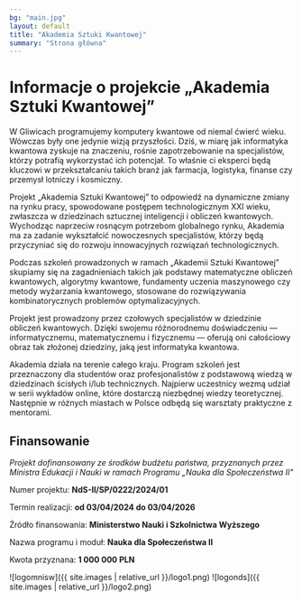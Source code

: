 ```yaml
---
bg: "main.jpg"
layout: default
title: "Akademia Sztuki Kwantowej"
summary: "Strona główna"
---
```


# Informacje o projekcie „Akademia Sztuki Kwantowej”


W Gliwicach programujemy komputery kwantowe od niemal ćwierć wieku. Wówczas były
one jedynie wizją przyszłości. Dziś, w miarę jak informatyka kwantowa zyskuje na
znaczeniu, rośnie zapotrzebowanie na specjalistów, którzy potrafią wykorzystać
ich potencjał. To właśnie ci eksperci będą kluczowi w przekształcaniu takich
branż jak farmacja, logistyka, finanse czy przemysł lotniczy i kosmiczny.

Projekt „Akademia Sztuki Kwantowej” to odpowiedź na dynamiczne zmiany na rynku
pracy, spowodowane postępem technologicznym XXI wieku, zwłaszcza w dziedzinach
sztucznej inteligencji i obliczeń kwantowych. Wychodząc naprzeciw rosnącym
potrzebom globalnego rynku, Akademia ma za zadanie wykształcić nowoczesnych
specjalistów, którzy będą przyczyniać się do rozwoju innowacyjnych rozwiązań
technologicznych. 

Podczas szkoleń prowadzonych w ramach „Akademii Sztuki Kwantowej”  skupiamy się
na zagadnieniach takich jak podstawy matematyczne obliczeń kwantowych, algorytmy
kwantowe, fundamenty uczenia maszynowego czy metody wyżarzania kwantowego,
stosowane do rozwiązywania kombinatorycznych problemów optymalizacyjnych.

Projekt jest prowadzony przez czołowych specjalistów w dziedzinie obliczeń
kwantowych. Dzięki swojemu różnorodnemu doświadczeniu — informatycznemu,
matematycznemu i fizycznemu — oferują oni całościowy obraz tak złożonej
dziedziny, jaką jest informatyka kwantowa.

Akademia działa na terenie całego kraju. Program szkoleń jest przeznaczony dla
studentów oraz profesjonalistów z podstawową wiedzą w dziedzinach ścisłych i/lub
technicznych. Najpierw uczestnicy wezmą udział w serii wykładów online, które
dostarczą niezbędnej wiedzy teoretycznej. Następnie w różnych miastach w Polsce
odbędą się warsztaty praktyczne z mentorami. 

## Finansowanie


*Projekt dofinansowany ze środków budżetu państwa, przyznanych przez Ministra Edukacji i Nauki w ramach Programu „Nauka dla Społeczeństwa II"*

Numer projektu: **NdS-II/SP/0222/2024/01**

Termin realizacji: **od 03/04/2024 do 03/04/2026**

Źródło finansowania: **Ministerstwo Nauki i Szkolnictwa Wyższego**

Nazwa programu i moduł: **Nauka dla Społeczeństwa II**

Kwota przyznana: **1 000 000 PLN**


![logomnisw]({{ site.images | relative_url }}/logo1.png)
![logonds]({{ site.images | relative_url }}/logo2.png)
